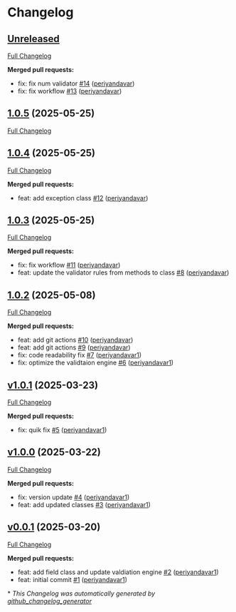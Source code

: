 # Changelog

## [Unreleased](https://github.com/periyandavar/gp_validator/tree/HEAD)

[Full Changelog](https://github.com/periyandavar/gp_validator/compare/1.0.5...HEAD)

**Merged pull requests:**

- fix: fix num validator [\#14](https://github.com/periyandavar/gp_validator/pull/14) ([periyandavar](https://github.com/periyandavar))
- fix: fix workflow [\#13](https://github.com/periyandavar/gp_validator/pull/13) ([periyandavar](https://github.com/periyandavar))

## [1.0.5](https://github.com/periyandavar/gp_validator/tree/1.0.5) (2025-05-25)

[Full Changelog](https://github.com/periyandavar/gp_validator/compare/1.0.4...1.0.5)

## [1.0.4](https://github.com/periyandavar/gp_validator/tree/1.0.4) (2025-05-25)

[Full Changelog](https://github.com/periyandavar/gp_validator/compare/1.0.3...1.0.4)

**Merged pull requests:**

- feat: add exception class [\#12](https://github.com/periyandavar/gp_validator/pull/12) ([periyandavar](https://github.com/periyandavar))

## [1.0.3](https://github.com/periyandavar/gp_validator/tree/1.0.3) (2025-05-25)

[Full Changelog](https://github.com/periyandavar/gp_validator/compare/1.0.2...1.0.3)

**Merged pull requests:**

- fix: fix workflow [\#11](https://github.com/periyandavar/gp_validator/pull/11) ([periyandavar](https://github.com/periyandavar))
- feat: update the validator rules from methods to class [\#8](https://github.com/periyandavar/gp_validator/pull/8) ([periyandavar](https://github.com/periyandavar))

## [1.0.2](https://github.com/periyandavar/gp_validator/tree/1.0.2) (2025-05-08)

[Full Changelog](https://github.com/periyandavar/gp_validator/compare/v1.0.1...1.0.2)

**Merged pull requests:**

- feat: add git actions [\#10](https://github.com/periyandavar/gp_validator/pull/10) ([periyandavar](https://github.com/periyandavar))
- feat: add git actions [\#9](https://github.com/periyandavar/gp_validator/pull/9) ([periyandavar](https://github.com/periyandavar))
- fix: code readability fix [\#7](https://github.com/periyandavar/gp_validator/pull/7) ([periyandavar1](https://github.com/periyandavar1))
- fix: optimize the validtaion engine [\#6](https://github.com/periyandavar/gp_validator/pull/6) ([periyandavar1](https://github.com/periyandavar1))

## [v1.0.1](https://github.com/periyandavar/gp_validator/tree/v1.0.1) (2025-03-23)

[Full Changelog](https://github.com/periyandavar/gp_validator/compare/v1.0.0...v1.0.1)

**Merged pull requests:**

- fix: quik fix [\#5](https://github.com/periyandavar/gp_validator/pull/5) ([periyandavar1](https://github.com/periyandavar1))

## [v1.0.0](https://github.com/periyandavar/gp_validator/tree/v1.0.0) (2025-03-22)

[Full Changelog](https://github.com/periyandavar/gp_validator/compare/v0.0.1...v1.0.0)

**Merged pull requests:**

- fix: version update [\#4](https://github.com/periyandavar/gp_validator/pull/4) ([periyandavar1](https://github.com/periyandavar1))
- feat: add updated classes [\#3](https://github.com/periyandavar/gp_validator/pull/3) ([periyandavar1](https://github.com/periyandavar1))

## [v0.0.1](https://github.com/periyandavar/gp_validator/tree/v0.0.1) (2025-03-20)

[Full Changelog](https://github.com/periyandavar/gp_validator/compare/0c9387475aeb1d653d2ce672c70ac2aff898f088...v0.0.1)

**Merged pull requests:**

- feat: add field class and update valdiation engine [\#2](https://github.com/periyandavar/gp_validator/pull/2) ([periyandavar1](https://github.com/periyandavar1))
- feat: initial commit [\#1](https://github.com/periyandavar/gp_validator/pull/1) ([periyandavar1](https://github.com/periyandavar1))



\* *This Changelog was automatically generated by [github_changelog_generator](https://github.com/github-changelog-generator/github-changelog-generator)*
